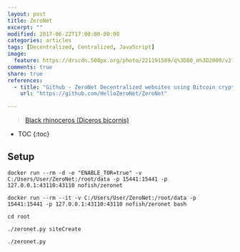 ```yaml
---
layout: post
title: ZeroNet
excerpt: ""
modified: 2017-06-22T17:00:00-00:00
categories: articles
tags: [Decentralized, Centralized, JavaScript]
image:
  feature: https://drscdn.500px.org/photo/221191589/q%3D80_m%3D2000/v2?user_id=15281525&webp=true&sig=3db8e47935773804d6d31f5c790aa6f30bf730a871b2de1bed96a431d0bf7c6d
comments: true
share: true
references:
  - title: "Github - ZeroNet Decentralized websites using Bitcoin crypto and BitTorrent network"
    url: "https://github.com/HelloZeroNet/ZeroNet"

---
```


> [Black rhinoceros (Diceros bicornis)](https://en.wikipedia.org/wiki/Black_rhinoceros)

* TOC
{:toc}

## Setup

`docker run --rm -d -e "ENABLE_TOR=true" -v C:/Users/User/ZeroNet:/root/data -p 15441:15441 -p 127.0.0.1:43110:43110 nofish/zeronet`

`docker run --rm --it -v C:/Users/User/ZeroNet:/root/data -p 15441:15441 -p 127.0.0.1:43110:43110 nofish/zeronet bash`

`cd root`

`./zeronet.py siteCreate`

`./zeronet.py`
